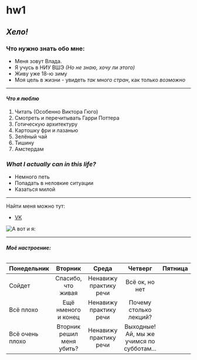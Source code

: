 # hw1


## ***Хело!***



### **Что нужно знать обо мне:**


* Меня зовут Влада.
* Я учусь в НИУ ВШЭ *(Но не знаю, хочу ли этого)*
* Живу уже 18-ю зиму
* Моя цель в жизни - увидеть *так много стран*, как только *возможно*


______________________________________


#### ***Что я люблю***


1. Читать (Особенно Виктора Гюго)
2. Смотреть и перечитывать Гарри Поттера
3. Готическую архитектуру 
4. Картошку фри и лазанью
5. Зелёный чай
6. Тишину
7. Амстердам


### ***What I actually can in this life?***


* Немного петь
* Попадать в неловкие ситуации 
* Казаться милой 


_____________________________________________

Найти меня можно тут:


* [VK](https://vk.com/shokoladkavladunz)



![А вот и я:](https://pp.userapi.com/c830408/v830408548/e6c2/gnOWJx09MNg.jpg)



___________________________________________________________________


###### ***Моё настроение:***


Понедельник|Вторник|Среда|Четверг|Пятница
---|:---:|:---:|:---:|:---:
Сойдет|Спасибо, что живая|Ненавижу практику речи|Всё ок, но нет
Всё плохо|Ещё нменого и конец|Ненавижу практику речи|Почему столько лекций?
Всё очень плохо|Вторник решил меня убить?|Ненавижу практику речи|Выходные! Ай, мы же учимся по субботам... 
